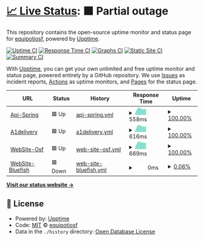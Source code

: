 # [📈 Live Status](https://demo.upptime.js.org): <!--live status--> **🟧 Partial outage**

This repository contains the open-source uptime monitor and status page for [equipotiosf](https://demo.upptime.js.org), powered by [Upptime](https://github.com/upptime/upptime).

[![Uptime CI](https://github.com/equipotiosf/upptime/workflows/Uptime%20CI/badge.svg)](https://github.com/equipotiosf/upptime/actions?query=workflow%3A%22Uptime+CI%22)
[![Response Time CI](https://github.com/equipotiosf/upptime/workflows/Response%20Time%20CI/badge.svg)](https://github.com/equipotiosf/upptime/actions?query=workflow%3A%22Response+Time+CI%22)
[![Graphs CI](https://github.com/equipotiosf/upptime/workflows/Graphs%20CI/badge.svg)](https://github.com/equipotiosf/upptime/actions?query=workflow%3A%22Graphs+CI%22)
[![Static Site CI](https://github.com/equipotiosf/upptime/workflows/Static%20Site%20CI/badge.svg)](https://github.com/equipotiosf/upptime/actions?query=workflow%3A%22Static+Site+CI%22)
[![Summary CI](https://github.com/equipotiosf/upptime/workflows/Summary%20CI/badge.svg)](https://github.com/equipotiosf/upptime/actions?query=workflow%3A%22Summary+CI%22)

With [Upptime](https://upptime.js.org), you can get your own unlimited and free uptime monitor and status page, powered entirely by a GitHub repository. We use [Issues](https://github.com/equipotiosf/upptime/issues) as incident reports, [Actions](https://github.com/equipotiosf/upptime/actions) as uptime monitors, and [Pages](https://demo.upptime.js.org) for the status page.

<!--start: status pages-->
<!-- This summary is generated by Upptime (https://github.com/upptime/upptime) -->
<!-- Do not edit this manually, your changes will be overwritten -->
<!-- prettier-ignore -->
| URL | Status | History | Response Time | Uptime |
| --- | ------ | ------- | ------------- | ------ |
| <img alt="" src="https://favicons.githubusercontent.com/api.osf.pe" height="13"> [Api-Spring](https://api.osf.pe/swagger-ui.html) | 🟩 Up | [api-spring.yml](https://github.com/equipotiosf/monitor/commits/HEAD/history/api-spring.yml) | <details><summary><img alt="Response time graph" src="./graphs/api-spring/response-time-week.png" height="20"> 558ms</summary><br><a href="https://equipotiosf.github.io/monitor/history/api-spring"><img alt="Response time 558" src="https://img.shields.io/endpoint?url=https%3A%2F%2Fraw.githubusercontent.com%2Fequipotiosf%2Fmonitor%2FHEAD%2Fapi%2Fapi-spring%2Fresponse-time.json"></a><br><a href="https://equipotiosf.github.io/monitor/history/api-spring"><img alt="24-hour response time 558" src="https://img.shields.io/endpoint?url=https%3A%2F%2Fraw.githubusercontent.com%2Fequipotiosf%2Fmonitor%2FHEAD%2Fapi%2Fapi-spring%2Fresponse-time-day.json"></a><br><a href="https://equipotiosf.github.io/monitor/history/api-spring"><img alt="7-day response time 558" src="https://img.shields.io/endpoint?url=https%3A%2F%2Fraw.githubusercontent.com%2Fequipotiosf%2Fmonitor%2FHEAD%2Fapi%2Fapi-spring%2Fresponse-time-week.json"></a><br><a href="https://equipotiosf.github.io/monitor/history/api-spring"><img alt="30-day response time 558" src="https://img.shields.io/endpoint?url=https%3A%2F%2Fraw.githubusercontent.com%2Fequipotiosf%2Fmonitor%2FHEAD%2Fapi%2Fapi-spring%2Fresponse-time-month.json"></a><br><a href="https://equipotiosf.github.io/monitor/history/api-spring"><img alt="1-year response time 558" src="https://img.shields.io/endpoint?url=https%3A%2F%2Fraw.githubusercontent.com%2Fequipotiosf%2Fmonitor%2FHEAD%2Fapi%2Fapi-spring%2Fresponse-time-year.json"></a></details> | <details><summary><a href="https://equipotiosf.github.io/monitor/history/api-spring">100.00%</a></summary><a href="https://equipotiosf.github.io/monitor/history/api-spring"><img alt="All-time uptime 100.00%" src="https://img.shields.io/endpoint?url=https%3A%2F%2Fraw.githubusercontent.com%2Fequipotiosf%2Fmonitor%2FHEAD%2Fapi%2Fapi-spring%2Fuptime.json"></a><br><a href="https://equipotiosf.github.io/monitor/history/api-spring"><img alt="24-hour uptime 100.00%" src="https://img.shields.io/endpoint?url=https%3A%2F%2Fraw.githubusercontent.com%2Fequipotiosf%2Fmonitor%2FHEAD%2Fapi%2Fapi-spring%2Fuptime-day.json"></a><br><a href="https://equipotiosf.github.io/monitor/history/api-spring"><img alt="7-day uptime 100.00%" src="https://img.shields.io/endpoint?url=https%3A%2F%2Fraw.githubusercontent.com%2Fequipotiosf%2Fmonitor%2FHEAD%2Fapi%2Fapi-spring%2Fuptime-week.json"></a><br><a href="https://equipotiosf.github.io/monitor/history/api-spring"><img alt="30-day uptime 100.00%" src="https://img.shields.io/endpoint?url=https%3A%2F%2Fraw.githubusercontent.com%2Fequipotiosf%2Fmonitor%2FHEAD%2Fapi%2Fapi-spring%2Fuptime-month.json"></a><br><a href="https://equipotiosf.github.io/monitor/history/api-spring"><img alt="1-year uptime 100.00%" src="https://img.shields.io/endpoint?url=https%3A%2F%2Fraw.githubusercontent.com%2Fequipotiosf%2Fmonitor%2FHEAD%2Fapi%2Fapi-spring%2Fuptime-year.json"></a></details>
| <img alt="" src="https://favicons.githubusercontent.com/a1pedidos.pe" height="13"> [A1delivery](https://a1pedidos.pe) | 🟩 Up | [a1delivery.yml](https://github.com/equipotiosf/monitor/commits/HEAD/history/a1delivery.yml) | <details><summary><img alt="Response time graph" src="./graphs/a1delivery/response-time-week.png" height="20"> 616ms</summary><br><a href="https://equipotiosf.github.io/monitor/history/a1delivery"><img alt="Response time 616" src="https://img.shields.io/endpoint?url=https%3A%2F%2Fraw.githubusercontent.com%2Fequipotiosf%2Fmonitor%2FHEAD%2Fapi%2Fa1delivery%2Fresponse-time.json"></a><br><a href="https://equipotiosf.github.io/monitor/history/a1delivery"><img alt="24-hour response time 616" src="https://img.shields.io/endpoint?url=https%3A%2F%2Fraw.githubusercontent.com%2Fequipotiosf%2Fmonitor%2FHEAD%2Fapi%2Fa1delivery%2Fresponse-time-day.json"></a><br><a href="https://equipotiosf.github.io/monitor/history/a1delivery"><img alt="7-day response time 616" src="https://img.shields.io/endpoint?url=https%3A%2F%2Fraw.githubusercontent.com%2Fequipotiosf%2Fmonitor%2FHEAD%2Fapi%2Fa1delivery%2Fresponse-time-week.json"></a><br><a href="https://equipotiosf.github.io/monitor/history/a1delivery"><img alt="30-day response time 616" src="https://img.shields.io/endpoint?url=https%3A%2F%2Fraw.githubusercontent.com%2Fequipotiosf%2Fmonitor%2FHEAD%2Fapi%2Fa1delivery%2Fresponse-time-month.json"></a><br><a href="https://equipotiosf.github.io/monitor/history/a1delivery"><img alt="1-year response time 616" src="https://img.shields.io/endpoint?url=https%3A%2F%2Fraw.githubusercontent.com%2Fequipotiosf%2Fmonitor%2FHEAD%2Fapi%2Fa1delivery%2Fresponse-time-year.json"></a></details> | <details><summary><a href="https://equipotiosf.github.io/monitor/history/a1delivery">100.00%</a></summary><a href="https://equipotiosf.github.io/monitor/history/a1delivery"><img alt="All-time uptime 100.00%" src="https://img.shields.io/endpoint?url=https%3A%2F%2Fraw.githubusercontent.com%2Fequipotiosf%2Fmonitor%2FHEAD%2Fapi%2Fa1delivery%2Fuptime.json"></a><br><a href="https://equipotiosf.github.io/monitor/history/a1delivery"><img alt="24-hour uptime 100.00%" src="https://img.shields.io/endpoint?url=https%3A%2F%2Fraw.githubusercontent.com%2Fequipotiosf%2Fmonitor%2FHEAD%2Fapi%2Fa1delivery%2Fuptime-day.json"></a><br><a href="https://equipotiosf.github.io/monitor/history/a1delivery"><img alt="7-day uptime 100.00%" src="https://img.shields.io/endpoint?url=https%3A%2F%2Fraw.githubusercontent.com%2Fequipotiosf%2Fmonitor%2FHEAD%2Fapi%2Fa1delivery%2Fuptime-week.json"></a><br><a href="https://equipotiosf.github.io/monitor/history/a1delivery"><img alt="30-day uptime 100.00%" src="https://img.shields.io/endpoint?url=https%3A%2F%2Fraw.githubusercontent.com%2Fequipotiosf%2Fmonitor%2FHEAD%2Fapi%2Fa1delivery%2Fuptime-month.json"></a><br><a href="https://equipotiosf.github.io/monitor/history/a1delivery"><img alt="1-year uptime 100.00%" src="https://img.shields.io/endpoint?url=https%3A%2F%2Fraw.githubusercontent.com%2Fequipotiosf%2Fmonitor%2FHEAD%2Fapi%2Fa1delivery%2Fuptime-year.json"></a></details>
| <img alt="" src="https://favicons.githubusercontent.com/osf.pe" height="13"> [WebSite-Osf](https://osf.pe) | 🟩 Up | [web-site-osf.yml](https://github.com/equipotiosf/monitor/commits/HEAD/history/web-site-osf.yml) | <details><summary><img alt="Response time graph" src="./graphs/web-site-osf/response-time-week.png" height="20"> 669ms</summary><br><a href="https://equipotiosf.github.io/monitor/history/web-site-osf"><img alt="Response time 669" src="https://img.shields.io/endpoint?url=https%3A%2F%2Fraw.githubusercontent.com%2Fequipotiosf%2Fmonitor%2FHEAD%2Fapi%2Fweb-site-osf%2Fresponse-time.json"></a><br><a href="https://equipotiosf.github.io/monitor/history/web-site-osf"><img alt="24-hour response time 669" src="https://img.shields.io/endpoint?url=https%3A%2F%2Fraw.githubusercontent.com%2Fequipotiosf%2Fmonitor%2FHEAD%2Fapi%2Fweb-site-osf%2Fresponse-time-day.json"></a><br><a href="https://equipotiosf.github.io/monitor/history/web-site-osf"><img alt="7-day response time 669" src="https://img.shields.io/endpoint?url=https%3A%2F%2Fraw.githubusercontent.com%2Fequipotiosf%2Fmonitor%2FHEAD%2Fapi%2Fweb-site-osf%2Fresponse-time-week.json"></a><br><a href="https://equipotiosf.github.io/monitor/history/web-site-osf"><img alt="30-day response time 669" src="https://img.shields.io/endpoint?url=https%3A%2F%2Fraw.githubusercontent.com%2Fequipotiosf%2Fmonitor%2FHEAD%2Fapi%2Fweb-site-osf%2Fresponse-time-month.json"></a><br><a href="https://equipotiosf.github.io/monitor/history/web-site-osf"><img alt="1-year response time 669" src="https://img.shields.io/endpoint?url=https%3A%2F%2Fraw.githubusercontent.com%2Fequipotiosf%2Fmonitor%2FHEAD%2Fapi%2Fweb-site-osf%2Fresponse-time-year.json"></a></details> | <details><summary><a href="https://equipotiosf.github.io/monitor/history/web-site-osf">100.00%</a></summary><a href="https://equipotiosf.github.io/monitor/history/web-site-osf"><img alt="All-time uptime 100.00%" src="https://img.shields.io/endpoint?url=https%3A%2F%2Fraw.githubusercontent.com%2Fequipotiosf%2Fmonitor%2FHEAD%2Fapi%2Fweb-site-osf%2Fuptime.json"></a><br><a href="https://equipotiosf.github.io/monitor/history/web-site-osf"><img alt="24-hour uptime 100.00%" src="https://img.shields.io/endpoint?url=https%3A%2F%2Fraw.githubusercontent.com%2Fequipotiosf%2Fmonitor%2FHEAD%2Fapi%2Fweb-site-osf%2Fuptime-day.json"></a><br><a href="https://equipotiosf.github.io/monitor/history/web-site-osf"><img alt="7-day uptime 100.00%" src="https://img.shields.io/endpoint?url=https%3A%2F%2Fraw.githubusercontent.com%2Fequipotiosf%2Fmonitor%2FHEAD%2Fapi%2Fweb-site-osf%2Fuptime-week.json"></a><br><a href="https://equipotiosf.github.io/monitor/history/web-site-osf"><img alt="30-day uptime 100.00%" src="https://img.shields.io/endpoint?url=https%3A%2F%2Fraw.githubusercontent.com%2Fequipotiosf%2Fmonitor%2FHEAD%2Fapi%2Fweb-site-osf%2Fuptime-month.json"></a><br><a href="https://equipotiosf.github.io/monitor/history/web-site-osf"><img alt="1-year uptime 100.00%" src="https://img.shields.io/endpoint?url=https%3A%2F%2Fraw.githubusercontent.com%2Fequipotiosf%2Fmonitor%2FHEAD%2Fapi%2Fweb-site-osf%2Fuptime-year.json"></a></details>
| <img alt="" src="https://favicons.githubusercontent.com/apps.bluefishtrading.com.pe" height="13"> [WebSite-Bluefish](https://apps.bluefishtrading.com.pe) | 🟥 Down | [web-site-bluefish.yml](https://github.com/equipotiosf/monitor/commits/HEAD/history/web-site-bluefish.yml) | <details><summary><img alt="Response time graph" src="./graphs/web-site-bluefish/response-time-week.png" height="20"> 0ms</summary><br><a href="https://equipotiosf.github.io/monitor/history/web-site-bluefish"><img alt="Response time 0" src="https://img.shields.io/endpoint?url=https%3A%2F%2Fraw.githubusercontent.com%2Fequipotiosf%2Fmonitor%2FHEAD%2Fapi%2Fweb-site-bluefish%2Fresponse-time.json"></a><br><a href="https://equipotiosf.github.io/monitor/history/web-site-bluefish"><img alt="24-hour response time 0" src="https://img.shields.io/endpoint?url=https%3A%2F%2Fraw.githubusercontent.com%2Fequipotiosf%2Fmonitor%2FHEAD%2Fapi%2Fweb-site-bluefish%2Fresponse-time-day.json"></a><br><a href="https://equipotiosf.github.io/monitor/history/web-site-bluefish"><img alt="7-day response time 0" src="https://img.shields.io/endpoint?url=https%3A%2F%2Fraw.githubusercontent.com%2Fequipotiosf%2Fmonitor%2FHEAD%2Fapi%2Fweb-site-bluefish%2Fresponse-time-week.json"></a><br><a href="https://equipotiosf.github.io/monitor/history/web-site-bluefish"><img alt="30-day response time 0" src="https://img.shields.io/endpoint?url=https%3A%2F%2Fraw.githubusercontent.com%2Fequipotiosf%2Fmonitor%2FHEAD%2Fapi%2Fweb-site-bluefish%2Fresponse-time-month.json"></a><br><a href="https://equipotiosf.github.io/monitor/history/web-site-bluefish"><img alt="1-year response time 0" src="https://img.shields.io/endpoint?url=https%3A%2F%2Fraw.githubusercontent.com%2Fequipotiosf%2Fmonitor%2FHEAD%2Fapi%2Fweb-site-bluefish%2Fresponse-time-year.json"></a></details> | <details><summary><a href="https://equipotiosf.github.io/monitor/history/web-site-bluefish">0.06%</a></summary><a href="https://equipotiosf.github.io/monitor/history/web-site-bluefish"><img alt="All-time uptime 0.06%" src="https://img.shields.io/endpoint?url=https%3A%2F%2Fraw.githubusercontent.com%2Fequipotiosf%2Fmonitor%2FHEAD%2Fapi%2Fweb-site-bluefish%2Fuptime.json"></a><br><a href="https://equipotiosf.github.io/monitor/history/web-site-bluefish"><img alt="24-hour uptime 0.06%" src="https://img.shields.io/endpoint?url=https%3A%2F%2Fraw.githubusercontent.com%2Fequipotiosf%2Fmonitor%2FHEAD%2Fapi%2Fweb-site-bluefish%2Fuptime-day.json"></a><br><a href="https://equipotiosf.github.io/monitor/history/web-site-bluefish"><img alt="7-day uptime 0.06%" src="https://img.shields.io/endpoint?url=https%3A%2F%2Fraw.githubusercontent.com%2Fequipotiosf%2Fmonitor%2FHEAD%2Fapi%2Fweb-site-bluefish%2Fuptime-week.json"></a><br><a href="https://equipotiosf.github.io/monitor/history/web-site-bluefish"><img alt="30-day uptime 0.06%" src="https://img.shields.io/endpoint?url=https%3A%2F%2Fraw.githubusercontent.com%2Fequipotiosf%2Fmonitor%2FHEAD%2Fapi%2Fweb-site-bluefish%2Fuptime-month.json"></a><br><a href="https://equipotiosf.github.io/monitor/history/web-site-bluefish"><img alt="1-year uptime 0.06%" src="https://img.shields.io/endpoint?url=https%3A%2F%2Fraw.githubusercontent.com%2Fequipotiosf%2Fmonitor%2FHEAD%2Fapi%2Fweb-site-bluefish%2Fuptime-year.json"></a></details>

<!--end: status pages-->

[**Visit our status website →**](https://demo.upptime.js.org)

## 📄 License

- Powered by: [Upptime](https://github.com/upptime/upptime)
- Code: [MIT](./LICENSE) © [equipotiosf](https://demo.upptime.js.org)
- Data in the `./history` directory: [Open Database License](https://opendatacommons.org/licenses/odbl/1-0/)
